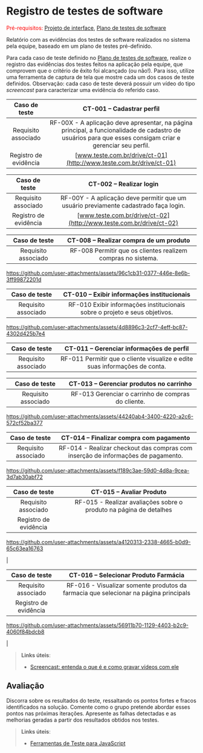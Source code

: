 # Registro de testes de software

<span style="color:red">Pré-requisitos: <a href="05-Projeto-interface.md"> Projeto de interface</a></span>, <a href="08-Plano-testes-software.md"> Plano de testes de software</a>

Relatório com as evidências dos testes de software realizados no sistema pela equipe, baseado em um plano de testes pré-definido.

Para cada caso de teste definido no <a href="08-Plano-testes-software.md"> Plano de testes de software</a>, realize o registro das evidências dos testes feitos na aplicação pela equipe, que comprovem que o critério de êxito foi alcançado (ou não!). Para isso, utilize uma ferramenta de captura de tela que mostre cada um dos casos de teste definidos. Observação: cada caso de teste deverá possuir um vídeo do tipo _screencast_ para caracterizar uma evidência do referido caso.

| **Caso de teste** 	| **CT-001 – Cadastrar perfil** 	|
|:---:	|:---:	|
| Requisito associado | RF-00X - A aplicação deve apresentar, na página principal, a funcionalidade de cadastro de usuários para que esses consigam criar e gerenciar seu perfil. |
| Registro de evidência | [www.teste.com.br/drive/ct-01](http://www.teste.com.br/drive/ct-01) |

| **Caso de teste** 	| **CT-002 – Realizar login** 	|
|:---:	|:---:	|
| Requisito associado | RF-00Y - A aplicação deve permitir que um usuário previamente cadastrado faça login. |
| Registro de evidência | [www.teste.com.br/drive/ct-02](http://www.teste.com.br/drive/ct-02) |














| **Caso de teste** 	| **CT-008 – Realizar compra de um produto** 	|
|:---:	|:---:	|
| Requisito associado | RF-008 Permitir que os clientes realizem compras no sistema. |

https://github.com/user-attachments/assets/96c1cb31-0377-446e-8e6b-3ff99872201d


| **Caso de teste** 	| **CT-010 – Exibir informações institucionais** 	|
|:---:	|:---:	|
| Requisito associado | RF-010 Exibir informações institucionais sobre o projeto e seus objetivos. |

https://github.com/user-attachments/assets/4d8896c3-2cf7-4eff-bc87-4302d425b7e4


| **Caso de teste** 	| **CT-011 – Gerenciar informações de perfil** 	|
|:---:	|:---:	|
| Requisito associado | RF-011 Permitir que o cliente visualize e edite suas informações de conta. |


| **Caso de teste** 	| **CT-013 – Gerenciar produtos no carrinho** 	|
|:---:	|:---:	|
| Requisito associado | RF-013 Gerenciar o carrinho de compras do cliente. |

https://github.com/user-attachments/assets/44240ab4-3400-4220-a2c6-572cf52ba377


| **Caso de teste** 	| **CT-014 – Finalizar compra com pagamento** 	|
|:---:	|:---:	|
| Requisito associado | RF-014 - Realizar checkout das compras com inserção de informações de pagamento. |

https://github.com/user-attachments/assets/f189c3ae-59d0-4d8a-9cea-3d7ab30abf72


| **Caso de teste** 	| **CT-015 – Avaliar Produto** 	|
|:---:	|:---:	|
| Requisito associado | RF-015 - Realizar avaliações sobre o produto na página de detalhes |
| Registro de evidência | 

https://github.com/user-attachments/assets/a4120313-2338-4665-b0d9-65c63ea16763

 |

| **Caso de teste** 	| **CT-016 – Selecionar Produto Farmácia** 	|
|:---:	|:---:	|
| Requisito associado | RF-016 - Visualizar somente produtos da farmacia que selecionar na página principals |
| Registro de evidência | 

https://github.com/user-attachments/assets/56911b70-1129-4403-b2c9-4060f84bdcb8

 |







> **Links úteis**:
> - [Screencast: entenda o que é e como gravar vídeos com ele](https://rockcontent.com/br/blog/screencast/) 

## Avaliação

Discorra sobre os resultados do teste, ressaltando os pontos fortes e fracos identificados na solução. Comente como o grupo pretende abordar esses pontos nas próximas iterações. Apresente as falhas detectadas e as melhorias geradas a partir dos resultados obtidos nos testes.

> **Links úteis**:
> - [Ferramentas de Teste para JavaScript](https://geekflare.com/javascript-unit-testing/)


